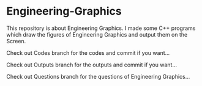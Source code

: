 # Engineering-Graphics
This repository is about Engineering Graphics.
I made some C++ programs which draw the figures of Engineering Graphics and output them on the Screen.



Check out Codes branch for the codes and commit if you want...

Check out Outputs branch for the outputs and commit if you want...
 
Check out Questions branch for the questions of Engineering Graphics...
